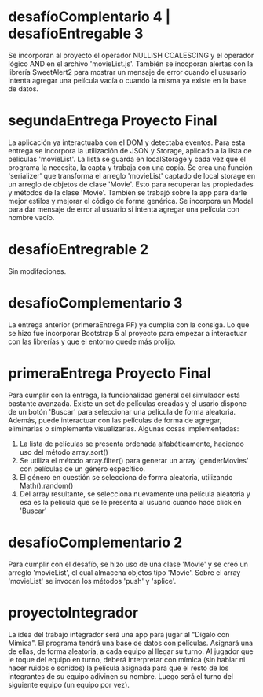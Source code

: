 # desafíoComplentario 4 | desafíoEntregable 3
Se incorporan al proyecto el operador NULLISH COALESCING y el operador lógico AND en el archivo 'movieList.js'.
También se incoporan alertas con la librería SweetAlert2 para mostrar un mensaje de error cuando el ususario intenta agregar una película vacía o cuando la misma ya existe en la base de datos.

# segundaEntrega Proyecto Final

La aplicación ya interactuaba con el DOM y detectaba eventos. Para esta entrega se incorpora la utilización de JSON y Storage, aplicado a la lista de películas 'movieList'. La lista se guarda en localStorage y cada vez que el programa la necesita, la capta y trabaja con una copia. Se crea una función 'serializer' que transforma el arreglo 'movieList' captado de local storage en un arreglo de objetos de clase 'Movie'. Esto para recuperar las propiedades y métodos de la clase 'Movie'.
También se trabajó sobre la app para darle mejor estilos y mejorar el código de forma genérica. Se incorpora un Modal para dar mensaje de error al usuario si intenta agregar una película con nombre vacío.

# desafíoEntregrable 2

Sin modifaciones.

# desafíoComplementario 3

La entrega anterior (primeraEntrega PF) ya cumplía con la consiga. Lo que se hizo fue incorporar Bootstrap 5 al proyecto para empezar a interactuar con las librerías y que el entorno quede más prolijo.

# primeraEntrega Proyecto Final

Para cumplir con la entrega, la funcionalidad general del simulador está bastante avanzada. Existe un set de películas creadas y el usario dispone de un botón 'Buscar' para seleccionar una película de forma aleatoria. Además, puede interactuar con las películas de forma de agregar, eliminarlas o simplemente visualizarlas. Algunas cosas implementadas:
1. La lista de películas se presenta ordenada alfabéticamente, haciendo uso del método array.sort()
2. Se utiliza el método array.filter() para generar un array 'genderMovies' con películas de un género específico.
3. El género en cuestión se selecciona de forma aleatoria, utilizando Math().random()
4. Del array resultante, se selecciona nuevamente una película aleatoria y esa es la película que se le presenta al usuario cuando hace click en 'Buscar'

# desafíoComplementario 2

Para cumplir con el desafío, se hizo uso de una clase 'Movie' y se creó un arreglo 'movieList', el cual almacena objetos tipo 'Movie'. Sobre el array 'movieList' se invocan los métodos 'push' y 'splice'.

# proyectoIntegrador

La idea del trabajo integrador será una app para jugar al "Dígalo con Mímica".
El programa tendrá una base de datos con películas. Asignará una de ellas, de forma aleatoria, a cada equipo al llegar su turno. Al jugador que le toque del equipo en turno, deberá interpretar con mímica (sin hablar ni hacer ruidos o sonidos) la película asignada para que el resto de los integrantes de su equipo adivinen su nombre.
Luego será el turno del siguiente equipo (un equipo por vez).
